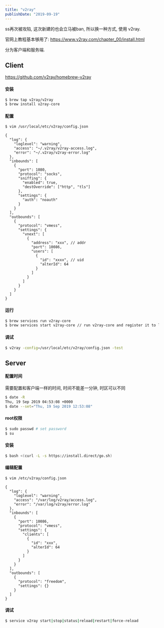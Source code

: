 ```yaml
---
title: "v2ray"
publishDate: "2019-09-19"
---
```


ss再次被攻陷, 这次新建的也会立马被ban, 所以换一种方式, 使用 v2ray.

官网上教程基本够用了: https://www.v2ray.com/chapter_00/install.html

分为客户端和服务端.

## Client

https://github.com/v2ray/homebrew-v2ray

#### 安装

```bash
$ brew tap v2ray/v2ray
$ brew install v2ray-core
```

#### 配置

```bash
$ vim /usr/local/etc/v2ray/config.json
```

```
{
  "log": {
    "loglevel": "warning",
    "access": "~/.v2ray/v2ray-access.log",
    "error": "~/.v2ray/v2ray-error.log"
  },
  "inbounds": [
    {
      "port": 1080,
      "protocol": "socks",
      "sniffing": {
        "enabled": true,
        "destOverride": ["http", "tls"]
      },
      "settings": {
        "auth": "noauth"
      }
    }
  ],
  "outbounds": [
    {
      "protocol": "vmess",
      "settings": {
        "vnext": [
          {
            "address": "xxx", // addr
            "port": 10086,
            "users": [
              {
                "id": "xxxx", // uid
                "alterId": 64
              }
            ]
          }
        ]
      }
    }
  ]
}
```

#### 运行

```bash
$ brew services run v2ray-core
$ brew services start v2ray-core // run v2ray-core and register it to launch at login
```

#### 调试

```bash
$ v2ray -config=/usr/local/etc/v2ray/config.json -test
```


## Server

#### 配置时间

需要配置和客户端一样的时间, 时间不能差一分钟, 时区可以不同

```bash
$ date -R
Thu, 19 Sep 2019 04:53:08 +0000
$ date --set="Thu, 19 Sep 2019 12:53:08"
```

#### root权限

```bash
$ sudo passwd # set password
$ su
```

#### 安装

```bash
$ bash <(curl -L -s https://install.direct/go.sh)
```

#### 编辑配置


```bash
$ vim /etc/v2ray/config.json
```

```
{
  "log": {
    "loglevel": "warning",
    "access": "/var/log/v2ray/access.log",
    "error": "/var/log/v2ray/error.log"
  },
  "inbounds": [
    {
      "port": 10086,
      "protocol": "vmess",   
      "settings": {
        "clients": [
          {
            "id": "xxx",  
            "alterId": 64
          }
        ]
      }
    }
  ],
  "outbounds": [
    {
      "protocol": "freedom",  
      "settings": {}
    }
  ]
}
```

#### 调试

```bash
$ service v2ray start|stop|status|reload|restart|force-reload 
```
